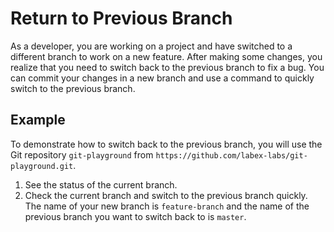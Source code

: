 # Return to Previous Branch

As a developer, you are working on a project and have switched to a different branch to work on a new feature. After making some changes, you realize that you need to switch back to the previous branch to fix a bug. You can commit your changes in a new branch and use a command to quickly switch to the previous branch.

## Example

To demonstrate how to switch back to the previous branch, you will use the Git repository `git-playground` from `https://github.com/labex-labs/git-playground.git`.

1. See the status of the current branch.
2. Check the current branch and switch to the previous branch quickly. The name of your new branch is `feature-branch` and the name of the previous branch you want to switch back to is `master`.
